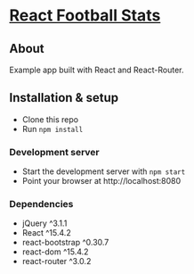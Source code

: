 # [React Football Stats](https://github.com/Va5s0/react-football-stats.git)

## About

Example app built with React and React-Router.

## Installation & setup

* Clone this repo
* Run `npm install`

### Development server

* Start the development server with `npm start`
* Point your browser at http://localhost:8080

### Dependencies

* jQuery ^3.1.1
* React ^15.4.2
* react-bootstrap ^0.30.7
* react-dom ^15.4.2
* react-router ^3.0.2
